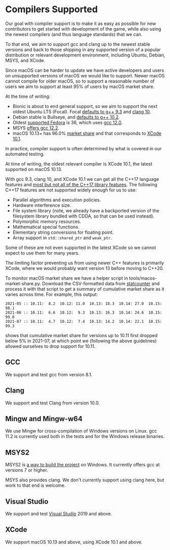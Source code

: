 # Compilers Supported

Our goal with compiler support is to make it as easy as possible for new
contributors to get started with development of the game, while also using the
newest compilers (and thus language standards) that we can.

To that end, we aim to support gcc and clang up to the newest stable versions
and back to those shipping in any supported version of a popular distribution
or relevant development environment, including Ubuntu, Debian, MSYS, and XCode.

Since macOS can be harder to update we have active developers and users on
unsupported versions of macOS we would like to support.  Newer macOS cannot
compile for older macOS, so to support a reasonable number of users we aim to
support at least 95% of users by macOS market share.

At the time of writing:
* Bionic is about to end general support, so we aim to support the next oldest
  Ubuntu LTS (Focal).  Focal [defaults to g++
  9.3](https://packages.ubuntu.com/focal/g++) and [clang
  10](https://packages.ubuntu.com/focal/clang).
* Debian stable is Bullseye, and [defaults to g++
  10.2](https://packages.debian.org/bullseye/g++).
* Oldest [supported Fedora](https://fedoraproject.org/wiki/Releases) is 36,
  which uses [gcc
  12.0](https://fedora.pkgs.org/36/fedora-x86_64/gcc-12.0.1-0.16.fc36.x86_64.rpm.html).
* MSYS [offers gcc 12.2](https://packages.msys2.org/base).
* macOS 10.13+ has 96.0% [market
  share](https://gs.statcounter.com/os-version-market-share/macos/desktop/worldwide)
  and that corresponds to [XCode 10.1](https://xcodereleases.com/).

In practice, compiler support is often determined by what is covered in our
automated testing.

At time of writing, the oldest relevant compiler is XCode 10.1, the latest
supported on macOS 10.13.

With gcc 9.3, clang 10, and XCode 10.1 we can get all the C++17 language
features and [most but not all of the C++17 library
features](https://en.cppreference.com/w/cpp/compiler_support/17).  The
following C++17 features are not supported widely enough for us to use:

* Parallel algorithms and execution policies.
* Hardware interference size.
* File system library (note, we already have a backported version of the
  filesystem library bundled with CDDA, so that can be used instead).
* Polymorphic memory resources.
* Mathematical special functions.
* Elementary string conversions for floating point.
* Array support in `std::shared_ptr` and `weak_ptr`.

Some of these are not even supported in the latest XCode so we cannot expect to
use them for many years.

The limiting factor preventing us from using newer C++ features is primarily
XCode, where we would probably want version 13 before moving to C++20.

To monitor macOS market share we have a helper script in
tools/macos-market-share.py.  Download the CSV-formatted data from
[statcounter](https://gs.statcounter.com/os-version-market-share/macos/desktop/worldwide)
and process it with that script to get a summary of cumulative market share as
it varies across time.  For example, this output:

```
2021-05 :: 10.11:  8.2  10.12: 11.0  10.13: 18.3  10.14: 27.0  10.15: 98.1
2021-06 :: 10.11:  6.6  10.12:  9.3  10.13: 16.3  10.14: 24.6  10.15: 99.0
2021-07 :: 10.11:  4.7  10.12:  7.4  10.13: 14.2  10.14: 22.1  10.15: 99.3
```

shows that cumulative market share for versions up to 10.11 first dropped below
5% in 2021-07, at which point we (following the above guidelines) allowed
ourselves to drop support for 10.11.

## GCC

We support and test gcc from version 8.1.

## Clang

We support and test Clang from version 10.0.

## Mingw and Mingw-w64

We use Mingw for cross-compilation of Windows versions on Linux.  gcc 11.2 is
currently used both in the tests and for the Windows release binaries.

## MSYS2

MSYS2 is [a way to build the project](COMPILING-MSYS.md) on Windows. It
currently offers gcc at versions 7 or higher.

MSYS also provides clang.  We don't currently support using clang here, but
work to that end is welcome.

## Visual Studio

We support and test [Visual Studio](COMPILING-VS-VCPKG.md) 2019 and above.

## XCode

We support macOS 10.13 and above, using XCode 10.1 and above.

